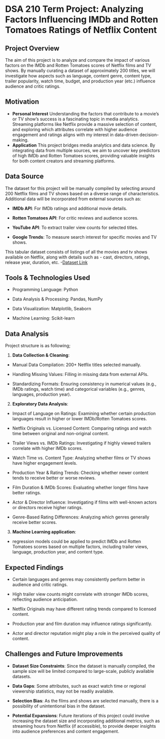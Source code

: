 # DSA 210 Term Project: Analyzing Factors Influencing IMDb and Rotten Tomatoes Ratings of Netflix Content

## Project Overview
The aim of this project is to analyze and compare the impact of various factors on the IMDb and Rotten Tomatoes scores of Netflix films and TV shows. By manually curating a dataset of approximately 200 titles, we will investigate how aspects such as language, content genre, content type, trailer popularity, watch time, budget, and production year (etc.) influence audience and critic ratings.

## Motivation
- **Personal Interest**
  Understanding the factors that contribute to a movie’s or TV show’s success is a fascinating topic in media analytics. Streaming platforms like Netflix provide a massive selection of content, and exploring which attributes correlate with higher audience engagement and ratings aligns with my interest in data-driven decision-making.
- **Application**
  This project bridges media analytics and data science. By integrating data from multiple sources, we aim to uncover key predictors of high IMDb and Rotten Tomatoes scores, providing valuable insights for both content creators and streaming platforms.

## Data Source
The dataset for this project will be manually compiled by selecting around 200 Netflix films and TV shows based on a diverse range of characteristics. Additional data will be incorporated from external sources such as:

- **IMDb API**: For IMDb ratings and additional movie details.

- **Rotten Tomatoes API**: For critic reviews and audience scores.

- **YouTube API**: To extract trailer view counts for selected titles.

- **Google Trends**: To measure search interest for specific movies and TV shows.

This tabular dataset consists of listings of all the movies and tv shows available on Netflix, along with details such as - cast, directors, ratings, release year, duration, etc.
-[Dataset Link](https://www.kaggle.com/datasets/shivamb/netflix-shows)

## Tools & Technologies Used
- Programming Language: Python

- Data Analysis & Processing: Pandas, NumPy

- Data Visualization: Matplotlib, Seaborn

- Machine Learning: Scikit-learn
  
## Data Analysis
Project structure is as following;

1. **Data Collection & Cleaning**:

- Manual Data Compilation: 200+ Netflix titles selected manually.

- Handling Missing Values: Filling in missing data from external APIs.

- Standardizing Formats: Ensuring consistency in numerical values (e.g., IMDb ratings, watch time) and categorical variables (e.g., genres, languages, production year).

2. **Exploratory Data Analysis**:
- Impact of Language on Ratings: Examining whether certain production languages result in higher or lower IMDb/Rotten Tomatoes scores.

- Netflix Originals vs. Licensed Content: Comparing ratings and watch time between original and non-original content.

- Trailer Views vs. IMDb Ratings: Investigating if highly viewed trailers correlate with higher IMDb scores.

- Watch Time vs. Content Type: Analyzing whether films or TV shows have higher engagement levels.

- Production Year & Rating Trends: Checking whether newer content tends to receive better or worse reviews.

- Film Duration & IMDb Scores: Evaluating whether longer films have better ratings.

- Actor & Director Influence: Investigating if films with well-known actors or directors receive higher ratings.

- Genre-Based Rating Differences: Analyzing which genres generally receive better scores.

3. **Machine Learning application**:
- regression models could be applied to predict IMDb and Rotten Tomatoes scores based on multiple factors, including trailer views, language, production year, and content type.

## Expected Findings
- Certain languages and genres may consistently perform better in audience and critic ratings.

- High trailer view counts might correlate with stronger IMDb scores, reflecting audience anticipation.

- Netflix Originals may have different rating trends compared to licensed content.

- Production year and film duration may influence ratings significantly.

- Actor and director reputation might play a role in the perceived quality of content.

## Challenges and Future Improvements
- **Dataset Size Constraints**: Since the dataset is manually compiled, the sample size will be limited compared to large-scale, publicly available datasets.

- **Data Gaps**: Some attributes, such as exact watch time or regional viewership statistics, may not be readily available.

- **Selection Bias**: As the films and shows are selected manually, there is a possibility of unintentional bias in the dataset.

- **Potential Expansions**: Future iterations of this project could involve increasing the dataset size and incorporating additional metrics, such as streaming hours from Netflix (if accessible), to provide deeper insights into audience 
 preferences and content engagement.
